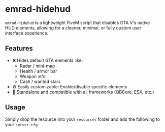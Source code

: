 # emrad-hidehud

`emrad-hidehud` is a lightweight FiveM script that disables GTA V's native HUD elements, allowing for a cleaner, minimal, or fully custom user interface experience.

## Features

- ❌ Hides default GTA elements like:
  - Radar / mini-map
  - Health / armor bar
  - Weapon info
  - Cash / wanted stars
- ⚙️ Easily customizable: Enable/disable specific elements
- 🧩 Standalone and compatible with all frameworks (QBCore, ESX, etc.)

## Usage

Simply drop the resource into your `resources` folder and add the following to your `server.cfg`:

